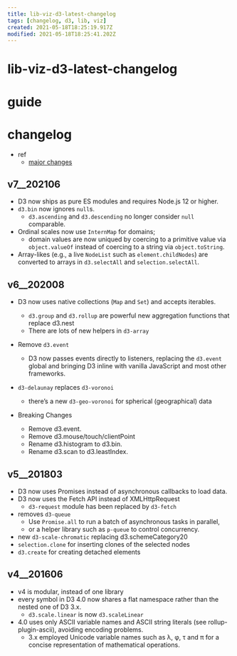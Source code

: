 ```yaml
---
title: lib-viz-d3-latest-changelog
tags: [changelog, d3, lib, viz]
created: 2021-05-18T18:25:19.917Z
modified: 2021-05-18T18:25:41.202Z
---
```


# lib-viz-d3-latest-changelog

# guide

# changelog
- ref
  - [major changes](https://github.com/d3/d3/blob/master/CHANGES.md)

## v7__202106

- D3 now ships as pure ES modules and requires Node.js 12 or higher. 
- `d3.bin` now ignores `null`s.
  - `d3.ascending` and `d3.descending` no longer consider `null` comparable.
- Ordinal scales now use `InternMap` for domains; 
  - domain values are now uniqued by coercing to a primitive value via `object.valueOf` instead of coercing to a string via `object.toString`.
- Array-likes (e.g., a live `NodeList` such as `element.childNodes`) are converted to arrays in `d3.selectAll` and `selection.selectAll`.

## v6__202008

- D3 now uses native collections (`Map` and `Set`) and accepts iterables. 
  - `d3.group` and `d3.rollup` are powerful new aggregation functions that replace d3.nest 
  - There are lots of new helpers in `d3-array`
- Remove `d3.event`
  - D3 now passes events directly to listeners, replacing the `d3.event` global and bringing D3 inline with vanilla JavaScript and most other frameworks.
- `d3-delaunay` replaces `d3-voronoi`
  - there’s a new `d3-geo-voronoi` for spherical (geographical) data

- Breaking Changes
  - Remove d3.event.
  - Remove d3.mouse/touch/clientPoint
  - Rename d3.histogram to d3.bin.
  - Rename d3.scan to d3.leastIndex.

## v5__201803

- D3 now uses Promises instead of asynchronous callbacks to load data.
- D3 now uses the Fetch API instead of XMLHttpRequest
  - `d3-request` module has been replaced by `d3-fetch`
- removes `d3-queue`
  - Use `Promise.all` to run a batch of asynchronous tasks in parallel, 
  - or a helper library such as `p-queue` to control concurrency.
- new `d3-scale-chromatic` replacing d3.schemeCategory20
- `selection.clone` for inserting clones of the selected nodes
- `d3.create` for creating detached elements

## v4__201606

- v4 is modular, instead of one library
- every symbol in D3 4.0 now shares a flat namespace rather than the nested one of D3 3.x.
  - `d3.scale.linear` is now `d3.scaleLinear`
- 4.0 uses only ASCII variable names and ASCII string literals (see rollup-plugin-ascii), avoiding encoding problems.
  - 3.x employed Unicode variable names such as λ, φ, τ and π for a concise representation of mathematical operations.

